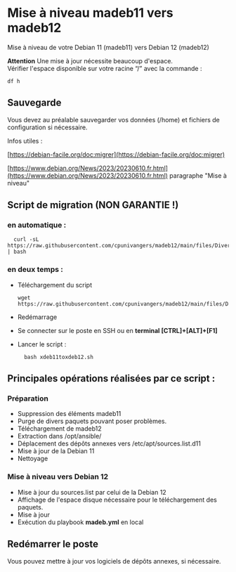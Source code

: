 # Mise à niveau madeb11 vers madeb12

Mise à niveau de votre Debian 11 (madeb11) vers Debian 12 (madeb12)  

**Attention** Une mise à jour nécessite beaucoup d'espace.  
Vérifier l'espace disponible sur votre racine “/” avec la commande :  

	df h

## Sauvegarde

Vous devez au préalable sauvegarder vos données (/home) et fichiers de configuration si nécessaire.

Infos utiles :

[https://debian-facile.org/doc:migrer](https://debian-facile.org/doc:migrer)

[https://www.debian.org/News/2023/20230610.fr.html](https://www.debian.org/News/2023/20230610.fr.html) paragraphe "Mise à niveau"


## Script de migration (NON GARANTIE !)

### en automatique :

      curl -sL https://raw.githubusercontent.com/cpunivangers/madeb12/main/files/Divers/xdeb11toxdeb12.sh | bash

### en deux temps :

- Téléchargement du script

      wget https://raw.githubusercontent.com/cpunivangers/madeb12/main/files/Divers/xdeb11toxdeb12.sh

- Redémarrage
- Se connecter sur le poste en SSH ou en **terminal [CTRL]+[ALT]+[F1]**
- Lancer le script :

		bash xdeb11toxdeb12.sh

## Principales opérations réalisées par ce script :

### Préparation

- Suppression des éléments madeb11
- Purge de divers paquets pouvant poser problèmes.
- Téléchargement de madeb12
- Extraction dans /opt/ansible/
- Déplacement des dépôts annexes vers /etc/apt/sources.list.d11
- Mise à jour de la Debian 11
- Nettoyage

### Mise à niveau vers Debian 12

- Mise à jour du sources.list par celui de la Debian 12
- Affichage de l'espace disque nécessaire pour le téléchargement des paquets.
- Mise à jour
- Exécution du playbook **madeb.yml** en local

## Redémarrer le poste

Vous pouvez mettre à jour vos logiciels de dépôts annexes, si nécessaire.


